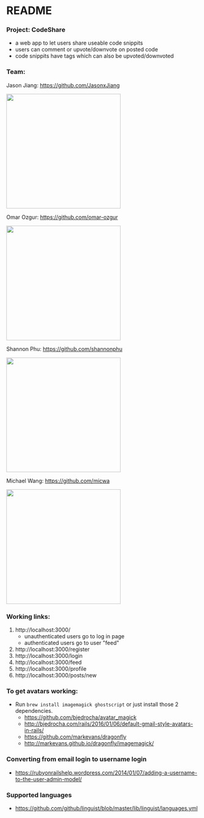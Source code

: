 # README

### Project: CodeShare
* a web app to let users share useable code snippits
* users can comment or upvote/downvote on posted code
* code snippits have tags which can also be upvoted/downvoted

### Team:

Jason Jiang: https://github.com/JasonxJiang

<img src="https://scontent-lax3-1.xx.fbcdn.net/v/t1.0-1/c0.53.320.320/p320x320/11665534_924690630921907_1904117300988791863_n.jpg?oh=6e03f78fdf374f85b72d428022e8f184&oe=5865AE61" height="300" width="300" /><br />

Omar Ozgur: https://github.com/omar-ozgur

<img src="https://scontent-lax3-1.xx.fbcdn.net/v/t1.0-1/c39.0.320.320/p320x320/10403541_10202965239184233_3036967275157662274_n.jpg?oh=ac1193cec777c52b174196d147eeb464&oe=58955C62" height="300" width="300" /><br />

Shannon Phu: https://github.com/shannonphu

<img src="https://scontent-lax3-1.xx.fbcdn.net/v/t1.0-1/c0.16.320.320/p320x320/12512405_1094402870580346_8626640546149480728_n.jpg?oh=a4357665d5d01db576b7588774d0470a&oe=585FE49D" height="300" width="300" /><br />

Michael Wang: https://github.com/micwa

<img src="https://linux.ucla.edu/files/officer_profiles/MichaelWang.jpg" height="300" width="300" /><br />

### Working links:
1. http://localhost:3000/
	* unauthenticated users go to log in page
	* authenticated users go to user "feed"
2. http://localhost:3000/register
3. http://localhost:3000/login
4. http://localhost:3000/feed
5. http://localhost:3000/profile
6. http://localhost:3000/posts/new

### To get avatars working:
* Run `brew install imagemagick ghostscript` or just install those 2 dependencies.
	* https://github.com/bjedrocha/avatar_magick
	* http://bjedrocha.com/rails/2016/01/06/default-gmail-style-avatars-in-rails/
	* https://github.com/markevans/dragonfly
	* http://markevans.github.io/dragonfly/imagemagick/

### Converting from email login to username login
* https://rubyonrailshelp.wordpress.com/2014/01/07/adding-a-username-to-the-user-admin-model/

### Supported languages
* https://github.com/github/linguist/blob/master/lib/linguist/languages.yml